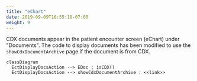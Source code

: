 ```yaml
---
title: "eChart"
date: 2019-09-09T16:55:18-07:00
weight: 9
---
```


CDX documents appear in the patient encounter screen (eChart) under "Documents". The code to display documents has been modified to use the `showCdxDocumentArchive` page if the document is from CDX.

```mermaid
classDiagram
  EctDisplayDocsAction --> EDoc : isCDX()
  EctDisplayDocsAction --> showCdxDocumentArchive : <<link>>
```
